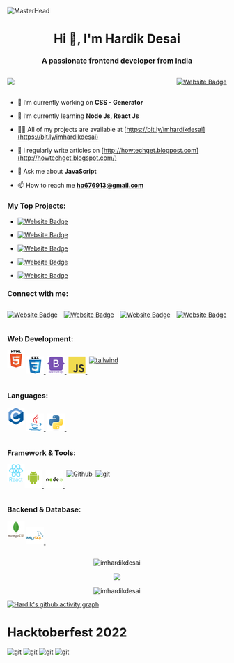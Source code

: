 ![MasterHead](https://theacemakers.com/wp-content/uploads/2020/05/coustom-web.gif)
<h1 align="center">Hi 👋, I'm Hardik Desai</h1>
<h3 align="center">A passionate frontend developer from India</h3>

<div style="display:flex; justify-content: space-between;">

![](https://komarev.com/ghpvc/?username=imhardikdesai&color=red)

[![Website Badge](https://img.shields.io/badge/Website-Hardik-red?style=flat&logo=Google-chrome&logoColor=white)](https://imhardikdesai.netlify.app/)

</div>

<!-- Trophy Code  -->
<!-- <p align="left"> 
<a href="https://github.com/ryo-ma/github-profile-trophy">
<img src="https://github-profile-trophy.vercel.app/?username=imhardikdesai" alt="imhardikdesai" />
</a>
</p> -->

- 🔭 I’m currently working on **CSS - Generator**

- 🌱 I’m currently learning **Node Js, React Js**

- 👨‍💻 All of my projects are available at [https://bit.ly/imhardikdesai](https://bit.ly/imhardikdesai)

- 📝 I regularly write articles on [http://howtechget.blogpost.com](http://howtechget.blogspot.com/)

- 💬 Ask me about **JavaScript**

- 📫 How to reach me **hp676913@gmail.com**


### My Top Projects:

- [![Website Badge](https://img.shields.io/badge/☁️-Weather_Finder-orange?style=flat&logo=&logoColor=green)](https://github.com/imhardikdesai/Weather-App-React)

- [![Website Badge](https://img.shields.io/badge/🏠-Hostel_Website-blueviolet?style=flat&logo=&logoColor=green)](https://github.com/imhardikdesai/patel-boarding-web-react)

- [![Website Badge](https://img.shields.io/badge/👟-Kiks_Square_Store-ff69b4?style=flat&logo=&logoColor=green)](https://github.com/imhardikdesai/Kiks-Square-Store)

- [![Website Badge](https://img.shields.io/badge/📰-News_Website-yellow?style=flat&logo=&logoColor=green)](https://github.com/imhardikdesai/news-website)

- [![Website Badge](https://img.shields.io/badge/🧑‍💻-Live_Coding_Contest-blue?style=flat&logo=&logoColor=green)](https://github.com/imhardikdesai/live-coding-contest)



<h3 align="left">Connect with me:</h3>
<div style="display:flex;flex-wrap:wrap; justify-content:space-between">

[![Website Badge](https://img.shields.io/badge/Hardik_Desai-white?style=flat&logo=LinkedIn&logoColor=blue)](https://linkedin.com/in/desai-hardik-6b239b213)

[![Website Badge](https://img.shields.io/badge/imhardikdesai-white?style=flat&logo=Instagram&logoColor=red)](https://instagram.com/imhardikdesai)

[![Website Badge](https://img.shields.io/badge/imhardikdesai-white?style=flat&logo=Snapchat&logoColor=yellow)](https://snapchat.com/add/imhardikdesai) 

[![Website Badge](https://img.shields.io/badge/imhardikdesai-white?style=flat&logo=Twitter&logoColor=blue)](https://twitter.com/imhardikdesai)

</div>

<h3 align="left">Web Development:</h3>
<div style="display:flex;">
<a href="https://www.w3.org/html/" target="_blank" rel="noreferrer"> <img src="https://raw.githubusercontent.com/devicons/devicon/master/icons/html5/html5-original-wordmark.svg" alt="html5" width="40" height="40"/> </a> &nbsp;

<a href="https://www.w3schools.com/css/" target="_blank" rel="noreferrer"> <img src="https://raw.githubusercontent.com/devicons/devicon/master/icons/css3/css3-original-wordmark.svg" alt="css3" width="40" height="40"/> </a> &nbsp;

<a href="https://getbootstrap.com" target="_blank" rel="noreferrer"> <img src="https://raw.githubusercontent.com/devicons/devicon/master/icons/bootstrap/bootstrap-plain-wordmark.svg" alt="bootstrap" width="40" height="40"/> </a> &nbsp;

<a href="https://developer.mozilla.org/en-US/docs/Web/JavaScript" target="_blank" rel="noreferrer"> <img src="https://raw.githubusercontent.com/devicons/devicon/master/icons/javascript/javascript-original.svg" alt="javascript" width="40" height="40"/> </a> &nbsp;

<a href="https://tailwindcss.com/" target="_blank" rel="noreferrer"> <img src="https://www.vectorlogo.zone/logos/tailwindcss/tailwindcss-icon.svg" alt="tailwind" width="40" height="40"/> </a>
</div>

<h3 align="left">Languages:</h3>
<div style="display:flex;">
<a href="https://www.cprogramming.com/" target="_blank" rel="noreferrer"> <img src="https://raw.githubusercontent.com/devicons/devicon/master/icons/c/c-original.svg" alt="c" width="40" height="40"/> </a> &nbsp;

<a href="https://www.java.com" target="_blank" rel="noreferrer"> <img src="https://raw.githubusercontent.com/devicons/devicon/master/icons/java/java-original.svg" alt="java" width="40" height="40"/> </a> &nbsp;

<a href="https://www.python.com" target="_blank" rel="noreferrer"> <img src="https://raw.githubusercontent.com/devicons/devicon/master/icons/python/python-original.svg" alt="java" width="40" height="40"/> </a> &nbsp;
</div>

<h3 align="left">Framework & Tools:</h3>
<div style="display:flex;">
 <a href="https://reactjs.org/" target="_blank" rel="noreferrer"> <img src="https://raw.githubusercontent.com/devicons/devicon/master/icons/react/react-original-wordmark.svg" alt="react" width="40" height="40"/> </a>

<a href="https://developer.android.com" target="_blank" rel="noreferrer"> <img src="https://raw.githubusercontent.com/devicons/devicon/master/icons/android/android-original-wordmark.svg" alt="android" width="40" height="40"/> </a> &nbsp;

<a href="https://nodejs.org" target="_blank" rel="noreferrer"> <img src="https://raw.githubusercontent.com/devicons/devicon/master/icons/nodejs/nodejs-original-wordmark.svg" alt="nodejs" width="40" height="40"/> </a> &nbsp;

<a href="https://github.com" target="_blank" rel="noreferrer"> <img src="https://www.vectorlogo.zone/logos/github/github-tile.svg" alt="Github" width="40" height="40"/> </a> &nbsp;

<a href="https://git-scm.com/" target="_blank" rel="noreferrer"> <img src="https://www.vectorlogo.zone/logos/git-scm/git-scm-icon.svg" alt="git" width="40" height="40"/> </a>
</div>

<h3 align="left">Backend & Database:</h3>
<div style="display:flex;">
<a href="https://www.mongodb.com/" target="_blank" rel="noreferrer"> <img src="https://raw.githubusercontent.com/devicons/devicon/master/icons/mongodb/mongodb-original-wordmark.svg" alt="mongodb" width="40" height="40"/> </a> &nbsp;

<a href="https://www.mysql.com/" target="_blank" rel="noreferrer"> <img src="https://raw.githubusercontent.com/devicons/devicon/master/icons/mysql/mysql-original-wordmark.svg" alt="mysql" width="40" height="40"/> </a> &nbsp;

</div>


<p align="center"><img align="center" src="https://github-readme-stats.vercel.app/api/top-langs?username=imhardikdesai&show_icons=true&locale=en&layout=compact&theme=radical" alt="imhardikdesai" /></p>

<p align="center"><img align="center" src="https://github-readme-stats.vercel.app/api?username=imhardikdesai&hide=contribs&show_icons=true&theme=radical" /></p>

<p align="center"><img align="center" src="https://github-readme-streak-stats.herokuapp.com/?user=imhardikdesai&theme=radical" alt="imhardikdesai" /></p>

[![Hardik's github activity graph](https://activity-graph.herokuapp.com/graph?username=imhardikdesai&custom_title=Hardik%20Desai's%20Activity%20graph&hide_border=true&theme=merko)](https://github.com/imhardikdesai/imhardikdesai)


<h1>Hacktoberfest 2022</h1>

<img src="https://www.holopin.io/_next/image?url=https%3A%2F%2Fassets.holopin.io%2FeyJidWNrZXQiOiJob2xvcGluLWFzc2V0cyIsImtleSI6ImFzc2V0cy9jbDhkNmZycXowMTgxMDltaGFleGpmczRwIiwiZWRpdHMiOnsicm90YXRlIjpudWxsfX0%3D&w=1920&q=75" alt="git" width="200" height="200"/>

<img src="https://www.holopin.io/_next/image?url=https%3A%2F%2Fassets.holopin.io%2FeyJidWNrZXQiOiJob2xvcGluLWFzc2V0cyIsImtleSI6ImFzc2V0cy9jbDhkODlvaTAwMDE3MDlpZjdsdWxhNHV5IiwiZWRpdHMiOnsicm90YXRlIjpudWxsfX0%3D&w=1920&q=75" alt="git" width="200" height="200"/>

<img src="https://www.holopin.io/_next/image?url=https%3A%2F%2Fassets.holopin.io%2FeyJidWNrZXQiOiJob2xvcGluLWFzc2V0cyIsImtleSI6ImFzc2V0cy9jbDhkOHRrZnAwMDMyMDlqbmtxZTF3dzVhIiwiZWRpdHMiOnsicm90YXRlIjpudWxsfX0%3D&w=1920&q=75" alt="git" width="200" height="200"/>
  
 <img src="https://www.holopin.io/_next/image?url=https%3A%2F%2Fassets.holopin.io%2FeyJidWNrZXQiOiJob2xvcGluLWFzc2V0cyIsImtleSI6ImFzc2V0cy9jbDhkOHVrb3MwMDk0MDlqbnVuaGRhcDd3IiwiZWRpdHMiOnsicm90YXRlIjpudWxsfX0%3D&w=1920&q=75" alt="git" width="200" height="200"/>
</div>
